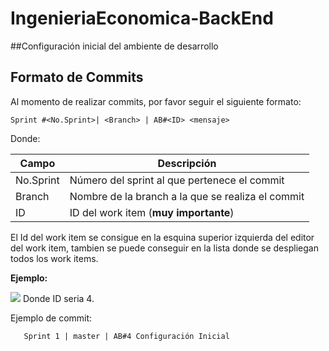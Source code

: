 # IngenieriaEconomica-BackEnd


##Configuración inicial del ambiente de desarrollo


## **Formato de Commits**

Al momento de realizar commits, por favor seguir el siguiente formato:

    Sprint #<No.Sprint>| <Branch> | AB#<ID> <mensaje>

Donde:
	
|  Campo|Descripción  |
|--|--|
|  No.Sprint|Número del sprint al que pertenece el commit |
|Branch|Nombre de la branch a la que se realiza el commit|
|ID|ID del work item (**muy importante**)|

El Id del work item se consigue en la esquina superior izquierda del editor del work item, tambien se puede conseguir en la lista donde se despliegan todos los work items.

**Ejemplo:**

![](https://lh3.googleusercontent.com/E9m6gJSRSG7QvK1Yd768DYd9JIXCTKs9auorRUU5QNuYjGrV8PFoSpSqy5INcf3_uPMjqxONZdYB)
Donde ID seria 4.

Ejemplo de commit:

       Sprint 1 | master | AB#4 Configuración Inicial

